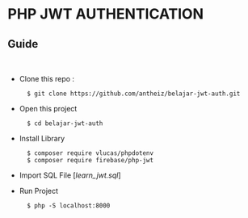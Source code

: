 # PHP JWT AUTHENTICATION


## Guide

<br>

- Clone this repo :

  ```
    $ git clone https://github.com/antheiz/belajar-jwt-auth.git
  ```

- Open this project

  ```
    $ cd belajar-jwt-auth
  ```

- Install Library 

  ```
    $ composer require vlucas/phpdotenv
    $ composer require firebase/php-jwt
  ```

- Import SQL File [_learn_jwt.sql_]

- Run Project

  ```
    $ php -S localhost:8000
  ```
